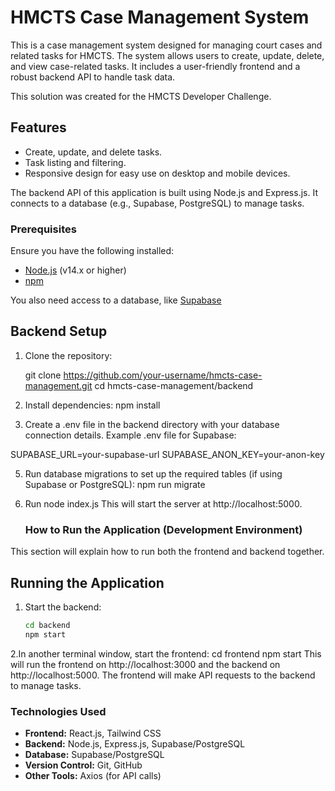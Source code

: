 # HMCTS Case Management System

This is a case management system designed for managing court cases and related tasks for HMCTS. The system allows users to create, update, delete, and view case-related tasks. It includes a user-friendly frontend and a robust backend API to handle task data.

This solution was created for the HMCTS Developer Challenge.

## Features
- Create, update, and delete tasks.
- Task listing and filtering.
- Responsive design for easy use on desktop and mobile devices.
  
The backend API of this application is built using Node.js and Express.js. It connects to a database (e.g., Supabase, PostgreSQL) to manage tasks.

### Prerequisites
Ensure you have the following installed:
- [Node.js](https://nodejs.org/) (v14.x or higher)
- [npm](https://www.npmjs.com/)

You also need access to a database, like [Supabase](https://supabase.io/)


## Backend Setup
1. Clone the repository:

   git clone https://github.com/your-username/hmcts-case-management.git
   cd hmcts-case-management/backend
   
2. Install dependencies:  npm install
3. Create a .env file in the backend directory with your database connection details.
Example .env file for Supabase:

  SUPABASE_URL=your-supabase-url
  SUPABASE_ANON_KEY=your-anon-key

5. Run database migrations to set up the required tables (if using Supabase or PostgreSQL): npm run migrate
6. Run node index.js This will start the server at http://localhost:5000.

   ###  **How to Run the Application (Development Environment)**
This section will explain how to run both the frontend and backend together.

## Running the Application

1. Start the backend:
    ```bash
   cd backend
   npm start

2.In another terminal window, start the frontend: cd frontend
npm start
This will run the frontend on http://localhost:3000 and the backend on http://localhost:5000. The frontend will make API requests to the backend to manage tasks.



### **Technologies Used**
- **Frontend:** React.js, Tailwind CSS
- **Backend:** Node.js, Express.js, Supabase/PostgreSQL
- **Database:** Supabase/PostgreSQL
- **Version Control:** Git, GitHub
- **Other Tools:** Axios (for API calls)
